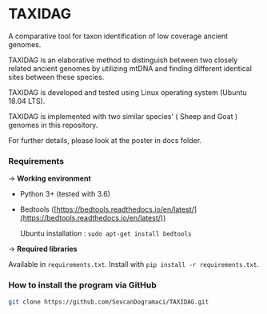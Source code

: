 # TAXIDAG 

A comparative tool for taxon identification of low coverage ancient genomes.

TAXIDAG is an elaborative method  to distinguish between two closely related ancient genomes by utilizing mtDNA and finding different identical sites between these species.

TAXIDAG is developed and tested using Linux operating system (Ubuntu 18.04 LTS).

TAXIDAG is implemented with two similar species' ( Sheep and Goat ) genomes in this repository.

For further details, please look at the poster in docs folder.

### **Requirements**

→ **Working environment**

- Python 3+ (tested with 3.6)
- Bedtools ([https://bedtools.readthedocs.io/en/latest/](https://bedtools.readthedocs.io/en/latest/))

    Ubuntu installation : `sudo apt-get install bedtools`

→ **Required libraries**

Available in ```requirements.txt```. 
Install with ```pip install -r requirements.txt```.

### **How to install the program via GitHub**

```bash
git clone https://github.com/SevcanDogramaci/TAXIDAG.git
```
